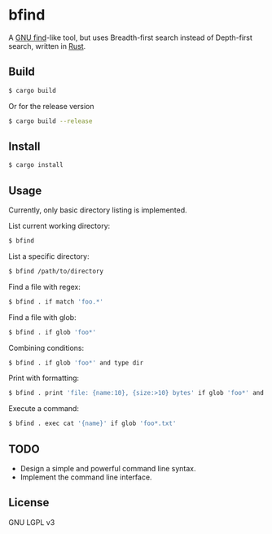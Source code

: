 # bfind
A [GNU find](https://www.gnu.org/software/findutils/)-like tool, but uses Breadth-first search instead of Depth-first
search, written in [Rust](https://www.rust-lang.org/).

## Build

```sh
$ cargo build
```

Or for the release version

```sh
$ cargo build --release
```

## Install

```sh
$ cargo install
```

## Usage

Currently, only basic directory listing is implemented.

List current working directory:

```sh
$ bfind
```

List a specific directory:

```sh
$ bfind /path/to/directory
```

Find a file with regex:

```sh
$ bfind . if match 'foo.*'
```

Find a file with glob:

```sh
$ bfind . if glob 'foo*'
```

Combining conditions:

```sh
$ bfind . if glob 'foo*' and type dir
```

Print with formatting:

```sh
$ bfind . print 'file: {name:10}, {size:>10} bytes' if glob 'foo*' and size-lt 1MiB
```

Execute a command:

```sh
$ bfind . exec cat '{name}' if glob 'foo*.txt'
```

## TODO

- Design a simple and powerful command line syntax.
- Implement the command line interface.

## License

GNU LGPL v3
